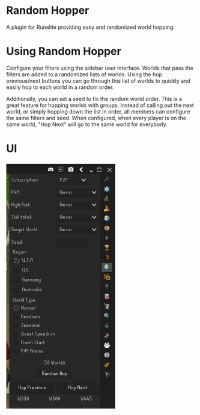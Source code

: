 # Random Hopper
A plugin for Runelite providing easy and randomized world hopping.
# Using Random Hopper
Configure your filters using the sidebar user interface. Worlds that pass the filters are added to a randomized lists of worlds. Using the hop previous/next buttons you can go through this list of worlds to quickly and easily hop to each world in a random order. 

Additionally, you can set a seed to fix the random world order. This is a great feature for hopping worlds with groups. Instead of calling out the next world, or simply hopping down the list in order, all members can configure the same filters and seed. When configured, when every player is on the same world, "Hop Next" will go to the same world for everybody. 
# UI
![](./img/sidebar.png)